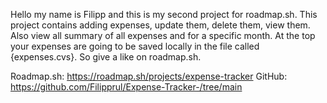 Hello my name is Filipp and this is my second project for roadmap.sh.
This project contains adding expenses, update them, delete them, view them.
Also view all summary of all expenses and for a specific month.
At the top your expenses are going to be saved locally in the file called {expenses.cvs}.
So give a like on roadmap.sh.

Roadmap.sh: https://roadmap.sh/projects/expense-tracker
GitHub: https://github.com/Filipprul/Expense-Tracker-/tree/main